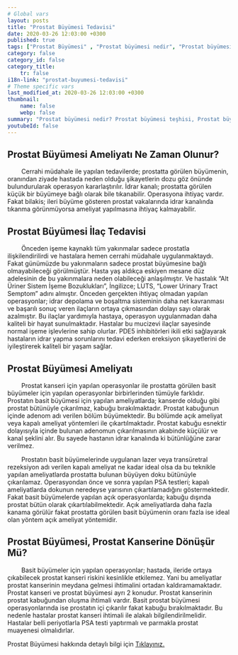 ```yaml
---
# Global vars
layout: posts
title: "Prostat Büyümesi Tedavisi"
date: 2020-03-26 12:03:00 +0300
published: true
tags: ["Prostat Büyümesi" , "Prostat büyümesi nedir", "Prostat büyümesi teşhisi", " Prostat büyümesi belirtileri", "Prostat büyümesi tedavisi", "Prostat büyümesi Ameliyatı", "Prostat büyümesi ameliyatı ne zaman olunur", " Prostat büyümesi ilaç tedavisi", "Prostat büyümesi şikayetleri", "Prostat neden büyür", "Prostat büyümesi kansere dönüşür mü", "prostat büyümesi açık ameliyatı" , "prostat büyümesi kapalı ameliyatı"]
category: false
category_id: false
category_title:
    tr: false
i18n-link: "prostat-buyumesi-tedavisi"
# Theme specific vars
last_modified_at: 2020-03-26 12:03:00 +0300
thumbnail:
    name: false
    webp: false
summary: "Prostat büyümesi nedir? Prostat büyümesi teşhisi, Prostat büyümesi belirtileri, Prostat büyümesi tedavisi, Prostat büyümesi Ameliyatı, Prostat büyümesi ameliyatı ne zaman olunur? Prostat büyümesi ilaç tedavisi, Prostat büyümesi şikayetleri, Prostat neden büyür? , Prostat büyümesi kansere dönüşür mü? , Prostat büyümesi açık ameliyatı , Prostat büyümesi kapalı ameliyatı "
youtubeId: false
---
```


## Prostat Büyümesi Ameliyatı Ne Zaman Olunur?

&nbsp;&nbsp;&nbsp;&nbsp;&nbsp;&nbsp;&nbsp;&nbsp;Cerrahi müdahale ile yapılan tedavilerde; prostatta görülen büyümenin, oranından ziyade hastada neden olduğu şikayetlerin dozu göz önünde bulundurularak operasyon kararlaştırılır. İdrar kanalı; prostatta görülen küçük bir büyümeye bağlı olarak bile tıkanabilir. Operasyona ihtiyaç vardır. Fakat bilakis; ileri büyüme gösteren prostat vakalarında idrar kanalında tıkanma görünmüyorsa ameliyat yapılmasına ihtiyaç kalmayabilir.

## Prostat Büyümesi İlaç Tedavisi

&nbsp;&nbsp;&nbsp;&nbsp;&nbsp;&nbsp;&nbsp;&nbsp;Önceden işeme kaynaklı tüm yakınmalar sadece prostatla ilişkilendirilirdi ve hastalara hemen cerrahi müdahale uygulanmaktaydı. Fakat günümüzde bu yakınmaların sadece prostat büyümesine bağlı olmayabileceği görülmüştür. Hasta yaş aldıkça eskiyen mesane düz adelesinin de bu yakınmalara neden olabileceği anlaşılmıştır. Ve hastalık “Alt Üriner Sistem İşeme Bozuklukları”, İngilizce; LUTS, “Lower Urinary Tract Semptom” adını almıştır. Önceden gerçekten ihtiyaç olmadan yapılan operasyonlar; idrar depolama ve boşaltma sisteminin daha net kavranması ve başarılı sonuç veren ilaçların ortaya çıkmasından dolayı sayı olarak azalmıştır. Bu ilaçlar yardımıyla hastaya, operasyon uygulanmadan daha kaliteli bir hayat sunulmaktadır. Hastalar bu mucizevi ilaçlar sayesinde normal işeme işlevlerine sahip olurlar.  PDE5 inhibitörleri ikili etki sağlayarak  hastaların idrar yapma sorunlarını tedavi ederken ereksiyon şikayetlerini de iyileştirerek kaliteli bir yaşam sağlar.

## Prostat Büyümesi Ameliyatı

&nbsp;&nbsp;&nbsp;&nbsp;&nbsp;&nbsp;&nbsp;&nbsp;Prostat kanseri için yapılan operasyonlar ile prostatta görülen basit büyümeler için yapılan operasyonlar birbirlerinden tümüyle farklıdır. Prostatın basit büyümesi için yapılan ameliyatlarda; kanserde olduğu gibi prostat bütünüyle çıkarılmaz, kabuğu bırakılmaktadır. Prostat kabuğunun içinde adenom adı verilen bölüm büyümektedir. Bu bölümde açık ameliyat veya kapalı ameliyat yöntemleri ile çıkartılmaktadır. Prostat kabuğu esnektir dolayısıyla içinde bulunan adenomun çıkarılmasının akabinde küçülür ve kanal şeklini alır. Bu sayede hastanın idrar kanalında ki bütünlüğüne zarar verilmez.

&nbsp;&nbsp;&nbsp;&nbsp;&nbsp;&nbsp;&nbsp;&nbsp;Prostatın basit büyümelerinde uygulanan lazer veya transüretral rezeksiyon adı verilen kapalı ameliyat ne kadar ideal olsa da bu teknikle yapılan ameliyatlarda prostatta bulunan büyüyen doku bütünüyle çıkarılamaz. Operasyondan önce ve sonra yapılan PSA testleri; kapalı ameliyatlarda dokunun neredeyse yarısının çıkartılamadığını göstermektedir. Fakat basit büyümelerde yapılan açık operasyonlarda; kabuğu dışında prostat bütün olarak çıkartılabilmektedir. Açık ameliyatlarda daha fazla kanama görülür fakat prostatta görülen basit büyümenin oranı fazla ise ideal olan yöntem açık ameliyat yöntemidir.

## Prostat Büyümesi, Prostat Kanserine Dönüşür Mü?

&nbsp;&nbsp;&nbsp;&nbsp;&nbsp;&nbsp;&nbsp;&nbsp;Basit büyümeler için yapılan operasyonlar; hastada, ileride ortaya çıkabilecek prostat kanseri riskini kesinlikle etkilemez. Yani bu ameliyatlar prostat kanserinin meydana gelmesi ihtimalini ortadan kaldıramamaktadır. Prostat kanseri ve prostat büyümesi ayrı 2 konudur. Prostat kanserinin prostat kabuğundan oluşma ihtimali vardır. Basit prostat büyümesi operasyonlarında ise prostatın içi çıkarılır fakat kabuğu bırakılmaktadır. Bu nedenle hastalar prostat kanseri ihtimali ile alakalı bilgilendirilmelidir. Hastalar belli periyotlarla PSA testi yaptırmalı ve parmakla prostat muayenesi olmalıdırlar.    

Prostat Büyümesi hakkında detaylı bilgi için [Tıklayınız.](https://www.onoluroloji.com/prostat-buyumesi)
